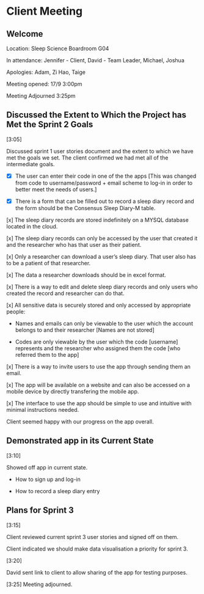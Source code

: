# Client Meeting

## Welcome
Location: Sleep Science Boardroom G04

In attendance:
Jennifer - Client,
David - Team Leader,
Michael,
Joshua

Apologies: Adam, Zi Hao, Taige

Meeting opened: 17/9 3:00pm

Meeting Adjourned 3:25pm

## Discussed the Extent to Which the Project has Met the Sprint 2 Goals
[3:05]

Discussed sprint 1 user stories document and the extent to which we have met the goals we set. The client confirmed we had met all of the intermediate goals.

- [x] The user can enter their code in one of the the apps [This was changed from code to username/password + email scheme to log-in in order to better meet the needs of users.]

- [x] There is a form that can be filled out to record a sleep diary record and the form should be the Consensus Sleep Diary-M table.

[x] The sleep diary records are stored indefinitely on a MYSQL database located in the cloud.

[x] The sleep diary records can only be accessed by the user that created it and the researcher who has that user as their patient.

[x] Only a researcher can download a user’s sleep diary. That user also has to be a patient of that researcher.

[x] The data a researcher downloads should be in excel format.

[x] There is a way to edit and delete sleep diary records and only users who created the record and researcher can do that.

[x] All sensitive data is securely stored and only accessed by appropriate
people:

* Names and emails can only be viewable to the user which the account belongs to and their researcher [Names are not stored]

* Codes are only viewable by the user which the code [username] represents and the researcher who assigned them the code [who referred them to the app]

[x] There is a way to invite users to use the app through sending them an email.

[x] The app will be available on a website and can also be accessed on a mobile device by directly transfering the mobile app.

[x] The interface to use the app should be simple to use and intuitive with minimal instructions needed.

Client seemed happy with our progress on the app overall.

## Demonstrated app in its Current State
[3:10]

Showed off app in current state.

* How to sign up and log-in

* How to record a sleep diary entry

## Plans for Sprint 3
[3:15]

Client reviewed current sprint 3 user stories and signed off on them.

Client indicated we should make data visualisation a priority for sprint 3.

[3:20]

David sent link to client to allow sharing of the app for testing purposes.

[3:25] Meeting adjourned.

